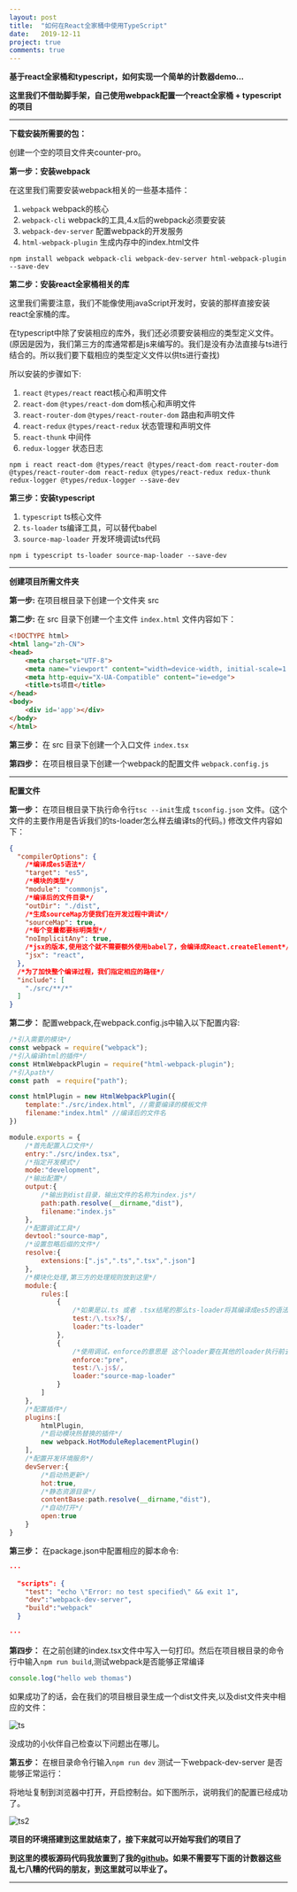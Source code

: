 ```yaml
---
layout: post
title:  "如何在React全家桶中使用TypeScript"
date:   2019-12-11
project: true
comments: true
---
```


**基于react全家桶和typescript，如何实现一个简单的计数器demo...**

**这里我们不借助脚手架，自己使用webpack配置一个react全家桶 + typescript的项目**

----

**下载安装所需要的包：**

创建一个空的项目文件夹counter-pro。

**第一步：安装webpack** 

在这里我们需要安装webpack相关的一些基本插件：

1. `webpack` webpack的核心
2. `webpack-cli` webpack的工具,4.x后的webpack必须要安装
3. `webpack-dev-server`  配置webpack的开发服务
4. `html-webpack-plugin` 生成内存中的index.html文件


`npm install webpack webpack-cli webpack-dev-server html-webpack-plugin --save-dev`

**第二步：安装react全家桶相关的库**

这里我们需要注意，我们不能像使用javaScript开发时，安装的那样直接安装react全家桶的库。

在typescript中除了安装相应的库外，我们还必须要安装相应的类型定义文件。(原因是因为，我们第三方的库通常都是js来编写的。我们是没有办法直接与ts进行结合的。所以我们要下载相应的类型定义文件以供ts进行查找)

所以安装的步骤如下:

1. `react`  `@types/react` react核心和声明文件
2. `react-dom` `@types/react-dom` dom核心和声明文件
3. `react-router-dom` `@types/react-router-dom` 路由和声明文件
4. `react-redux` `@types/react-redux` 状态管理和声明文件
5. `react-thunk` 中间件
6. `redux-logger` 状态日志

`npm i react react-dom @types/react @types/react-dom react-router-dom @types/react-router-dom react-redux @types/react-redux redux-thunk redux-logger @types/redux-logger --save-dev`

**第三步：安装typescript**

1. `typescript` ts核心文件
2. `ts-loader` ts编译工具，可以替代babel
3. `source-map-loader` 开发环境调试ts代码

`npm i typescript ts-loader source-map-loader --save-dev`

----

**创建项目所需文件夹**

**第一步:** 在项目根目录下创建一个文件夹 src

**第二步:** 在 src 目录下创建一个主文件 `index.html` 文件内容如下：

````html
<!DOCTYPE html>
<html lang="zh-CN">
<head>
    <meta charset="UTF-8">
    <meta name="viewport" content="width=device-width, initial-scale=1.0">
    <meta http-equiv="X-UA-Compatible" content="ie=edge">
    <title>ts项目</title>
</head>
<body>
    <div id='app'></div>
</body>
</html>
````
**第三步：** 在 src 目录下创建一个入口文件 `index.tsx`

**第四步：** 在项目根目录下创建一个webpack的配置文件 `webpack.config.js` 

----

**配置文件**

**第一步：** 在项目根目录下执行命令行`tsc --init`生成 `tsconfig.json` 文件。(这个文件的主要作用是告诉我们的ts-loader怎么样去编译ts的代码。) 修改文件内容如下：

````json
{
  "compilerOptions": {
    /*编译成es5语法*/
    "target": "es5", 
    /*模块的类型*/ 
    "module": "commonjs", 
    /*编译后的文件目录*/ 
    "outDir": "./dist",
    /*生成sourceMap方便我们在开发过程中调试*/ 
    "sourceMap": true, 
    /*每个变量都要标明类型*/ 
    "noImplicitAny": true, 
    /*jsx的版本,使用这个就不需要额外使用babel了，会编译成React.createElement*/
    "jsx": "react", 
  },
  /*为了加快整个编译过程，我们指定相应的路径*/ 
  "include": [
    "./src/**/*"
  ]
}
````
**第二步：** 配置webpack,在webpack.config.js中输入以下配置内容:

````js
/*引入需要的模块*/
const webpack = require("webpack");
/*引入编译html的插件*/
const HtmlWebpackPlugin = require("html-webpack-plugin");
/*引入path*/
const path  = require("path");

const htmlPlugin = new HtmlWebpackPlugin({
    template:"./src/index.html", //需要编译的模板文件
    filename:"index.html" //编译后的文件名
})

module.exports = {
    /*首先配置入口文件*/
    entry:"./src/index.tsx",
    /*指定开发模式*/
    mode:"development",
    /*输出配置*/
    output:{
        /*输出到dist目录，输出文件的名称为index.js*/
        path:path.resolve(__dirname,"dist"),
        filename:"index.js"
    },
    /*配置调试工具*/
    devtool:"source-map",
    /*设置忽略后缀的文件*/
    resolve:{
        extensions:[".js",".ts",".tsx",".json"]
    },
    /*模块化处理,第三方的处理规则放到这里*/
    module:{
        rules:[
            {
                /*如果是以.ts 或者 .tsx结尾的那么ts-loader将其编译成es5的语法*/
                test:/\.tsx?$/, 
                loader:"ts-loader"
            },
            {
                /*使用调试，enforce的意思是 这个loader要在其他的loader执行前去执行*/
                enforce:"pre",
                test:/\.js$/,
                loader:"source-map-loader"
            }
        ]
    },
    /*配置插件*/
    plugins:[
        htmlPlugin,
        /*启动模块热替换的插件*/
        new webpack.HotModuleReplacementPlugin()
    ],
    /*配置开发环境服务*/
    devServer:{
        /*启动热更新*/
        hot:true,
        /*静态资源目录*/
        contentBase:path.resolve(__dirname,"dist"),
        /*自动打开*/ 
        open:true
    }
}
````

**第三步：** 在package.json中配置相应的脚本命令:

````json
···

  "scripts": {
    "test": "echo \"Error: no test specified\" && exit 1",
    "dev":"webpack-dev-server",
    "build":"webpack"
  }

···

````

**第四步：** 在之前创建的index.tsx文件中写入一句打印。然后在项目根目录的命令行中输入`npm run build`,测试webpack是否能够正常编译

````ts
console.log("hello web thomas")
````

如果成功了的话，会在我们的项目根目录生成一个dist文件夹,以及dist文件夹中相应的文件：

![ts](../assets/img/ts/dist.png)

没成功的小伙伴自己检查以下问题出在哪儿。


**第五步：** 在根目录命令行输入`npm run dev` 测试一下webpack-dev-server 是否能够正常运行：

将地址复制到浏览器中打开，开启控制台。如下图所示，说明我们的配置已经成功了。

![ts2](../assets/img/ts/server.png)

**项目的环境搭建到这里就结束了，接下来就可以开始写我们的项目了**

**到这里的模板源码代码我放置到了我的[github](https://github.com/lmxyjy/react-ts)。如果不需要写下面的计数器这些乱七八糟的代码的朋友，到这里就可以毕业了。**

----

